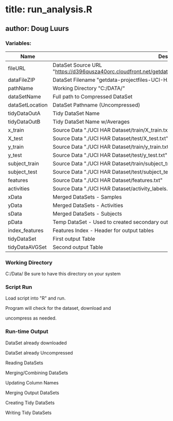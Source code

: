 # title: run_analysis.R
## author: Doug Luurs

### Variables:

Name | Description 
---- | ----
fileURL | DataSet Source URL "https://d396qusza40orc.cloudfront.net/getdata%2Fprojectfiles%2FUCI%20HAR%20Dataset.zip"
dataFileZIP | DataSet Filename  "getdata-projectfiles-UCI-HAR-Dataset.zip"
pathName | Working Directory  "C:/DATA/"
dataSetName | Full path to Compressed DataSet  
dataSetLocation | DataSet Pathname (Uncompressed)  
tidyDataOutA | Tidy DataSet Name  
tidyDataOutB | Tidy DataSet Name w/Averages  
x_train | Source Data  "./UCI HAR Dataset/train/X_train.txt"
X_test | Source Data  "./UCI HAR Dataset/test/X_test.txt"
y_train | Source Data  "./UCI HAR Dataset/train/y_train.txt"
y_test | Source Data  "./UCI HAR Dataset/test/y_test.txt"
subject_train | Source Data  "./UCI HAR Dataset/train/subject_train.txt"
subject_test | Source Data  "./UCI HAR Dataset/test/subject_test.txt"
features | Source Data "./UCI HAR Dataset/features.txt"
activities | Source Data "./UCI HAR Dataset/activity_labels.txt"
xData | Merged DataSets - Samples
yData | Merged DataSets - Activities
sData | Merged DataSets - Subjects
pData | Temp DataSet - Used to created secondary output
index_features | Features Index - Header for output tables
tidyDataSet | First output Table
tidyDataAVGSet | Second output Table 


### Working Directory
C:/Data/
Be sure to have this directory on your system

### Script Run

Load script into "R" and run.

Program will check for the dataset, download and

uncompress as needed.


### Run-time Output
DataSet already downloaded

DataSet already Uncompressed

Reading DataSets

Merging/Combining DataSets

Updating Column Names

Merging Output DataSets

Creating Tidy DataSets

Writing Tidy DataSets

